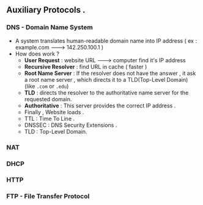 ## Auxiliary Protocols .

### DNS - Domain Name System    
* A system translates human-readable domain name into IP address ( ex : example.com ---> 142.250.100.1 )
* How does work ? 
    * **User Request** : website URL ---> computer find it's IP address 
    * **Recursive Resolver** : find URL in cache ( faster )
    * **Root Name Server** : If the resolver does not have the answer , it ask a root name server , which directs it to a TLD(Top-Level Domain)
    (like `.com` or `.edu`)
    * **TLD** : directs the resolver to the authoritative name server for the requested domain.
    * **Authoritative** : This server provides the correct IP address .
    * Finally , Website loads .
    * TTL : Time To Line .
    * DNSSEC : DNS Security Extensions .
    * TLD : Top-Level Domain.
### NAT 

### DHCP 

### HTTP 

### FTP - File Transfer Protocol 